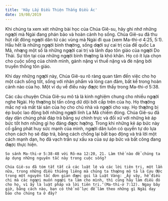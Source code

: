 ```yaml
---
title: 'Hãy Lấy Điều Thiện Thắng Điều Ác'
date: 19/08/2019
---
```


Khi chúng ta xem xét những bài học của Chúa Giê-su, hãy ghi nhớ những ngƣời mà Ngài đang phán bảo và hoàn cảnh họ sống. Chúa Giê-su đã thu hút rất đông ngƣời dân từ các vùng mà Ngài đi qua (xem Ma-thi-ơ 4:25, 5:1). Hầu hết là những ngƣời bình thƣờng, sống dƣới sự cai trị của đế quốc La Mã, nhƣng một số là những ngƣời cai trị và lãnh đạo tôn giáo của ngƣời Do Thái. Sự tồn tại của những ngƣời bình thƣờng là khó khăn. Họ có ít lựa chọn cho cuộc sống của chính mình, gánh nặng vì thuế nặng và đè nặng bởi truyền thống tôn giáo.

Khi dạy những ngƣời này, Chúa Giê-su rõ ràng quan tâm đến việc cho họ một cách sống tốt, sống với nhân phẩm và lòng can đảm, bất kể trong hoàn cảnh nào của họ. Một ví dụ về điều này đƣợc tìm thấy trong Ma-thi-ơ 5:38.

Các câu chuyện Chúa Giê-su mô tả là kinh nghiệm chung cho nhiều ngƣời nghe Ngài. Họ thƣờng bị tấn công dữ dội bởi cấp trên của họ. Họ thƣờng mắc nợ và mất tài sản của họ cho chủ nhà và ngƣời cho vay. Họ thƣờng bị ép buộc lao động bởi những ngƣời lính La Mã chiếm đóng. Chúa Giê-su đã dạy dân chúng phải đáp trả bằng sự chính trực và đối xử với những kẻ áp bức tốt hơn những gì họ đáng đƣợc hƣởng. Trong khi những kẻ áp bức này cố gắng phát huy sức mạnh của mình, ngƣời dân luôn có quyền tự do lựa chọn cách họ sẽ đáp trả, bằng cách chống lại bất bạo động và trả lời một cách mạnh dạn, họ đã vạch trần sự xấu xa của sự áp bức và bất công đang đƣợc thực hiện.

`So sánh Ma-thi-ơ 5:38-48 với Rô-ma 12:20, 21. Làm thế nào để chúng ta áp dụng những nguyên tắc này trong cuộc sống?`

`Chúa Giê-su đã tóm tắt tất cả các luật lệ và các lời tiên tri, một lần nữa, trong những điều thiêng liêng mà chúng ta thƣờng mô tả là Cựu Ƣớc trong một nguyên tắc đơn giản đƣợc gọi là Luật Vàng: ‗Ấy vậy, hễ điều chi mà các ngƣơi muốn ngƣời ta làm cho mình, thì cũng hãy làm điều đó cho họ, vì ấy là luật pháp và lời tiên tri.‘(Ma-thi-ơ 7:12). Ngay bây giờ, bằng cách nào, bạn có thể nỗ lực để làm theo những gì Ngài dạy bảo cho chúng ta ở đây?`
